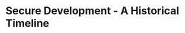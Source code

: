 # Secure Development - A Historical Timeline
<!--
[![Open in Streamlit](https://static.streamlit.io/badges/streamlit_badge_black_white.svg)](TODO)

TODO

It uses the [Streamlit Timeline component](https://github.com/innerdoc/streamlit-timeline) by innerdoc, check it out!

## Getting Started

-->
